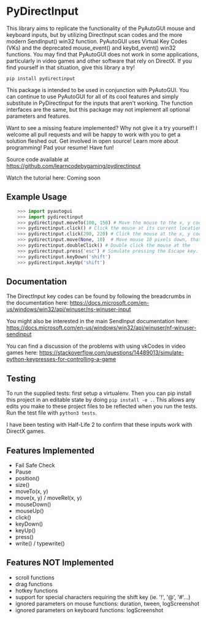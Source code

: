 # PyDirectInput

This library aims to replicate the functionality of the PyAutoGUI mouse and keyboard inputs, but by utilizing DirectInput scan codes and the more modern SendInput() win32 function. PyAutoGUI uses Virtual Key Codes (VKs) and the deprecated mouse_event() and keybd_event() win32 functions. You may find that PyAutoGUI does not work in some applications, particularly in video games and other software that rely on DirectX. If you find yourself in that situation, give this library a try!

`pip install pydirectinput`

This package is intended to be used in conjunction with PyAutoGUI. You can continue to use PyAutoGUI for all of its cool features and simply substitute in PyDirectInput for the inputs that aren't working. The function interfaces are the same, but this package may not implement all optional parameters and features.

Want to see a missing feature implemented? Why not give it a try yourself! I welcome all pull requests and will be happy to work with you to get a solution fleshed out. Get involved in open source! Learn more about programming! Pad your resume! Have fun!

Source code available at https://github.com/learncodebygaming/pydirectinput

Watch the tutorial here: Coming soon

## Example Usage

```python
    >>> import pyautogui
    >>> import pydirectinput
    >>> pydirectinput.moveTo(100, 150) # Move the mouse to the x, y coordinates 100, 150.
    >>> pydirectinput.click() # Click the mouse at its current location.
    >>> pydirectinput.click(200, 220) # Click the mouse at the x, y coordinates 200, 220.
    >>> pydirectinput.move(None, 10)  # Move mouse 10 pixels down, that is, move the mouse relative to its current position.
    >>> pydirectinput.doubleClick() # Double click the mouse at the
    >>> pydirectinput.press('esc') # Simulate pressing the Escape key.
    >>> pydirectinput.keyDown('shift')
    >>> pydirectinput.keyUp('shift')
```

## Documentation

The DirectInput key codes can be found by following the breadcrumbs in the documentation here: https://docs.microsoft.com/en-us/windows/win32/api/winuser/ns-winuser-input

You might also be interested in the main SendInput documentation here: https://docs.microsoft.com/en-us/windows/win32/api/winuser/nf-winuser-sendinput

You can find a discussion of the problems with using vkCodes in video games here: https://stackoverflow.com/questions/14489013/simulate-python-keypresses-for-controlling-a-game

## Testing

To run the supplied tests: first setup a virtualenv. Then you can pip install this project in an editable state by doing `pip install -e .`. This allows any edits you make to these project files to be reflected when you run the tests. Run the test file with `python3 tests`.

I have been testing with Half-Life 2 to confirm that these inputs work with DirectX games.

## Features Implemented

- Fail Safe Check
- Pause
- position()
- size()
- moveTo(x, y)
- move(x, y) / moveRel(x, y)
- mouseDown()
- mouseUp()
- click()
- keyDown()
- keyUp()
- press()
- write() / typewrite()

## Features NOT Implemented

- scroll functions
- drag functions
- hotkey functions
- support for special characters requiring the shift key (ie. '!', '@', '#'...)
- ignored parameters on mouse functions: duration, tween, logScreenshot
- ignored parameters on keyboard functions: logScreenshot
